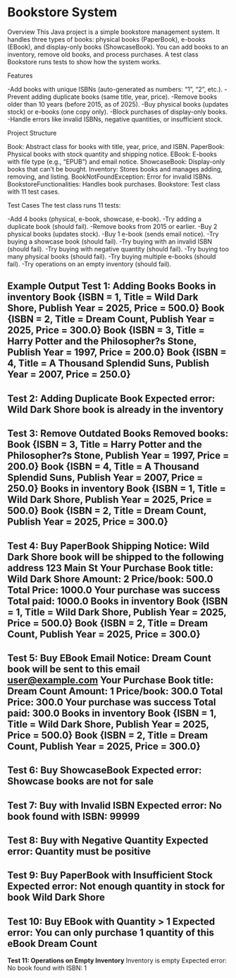 # Bookstore System
Overview
This Java project is a simple bookstore management system. It handles three types of books: physical books (PaperBook), e-books (EBook), and display-only books (ShowcaseBook). You can add books to an inventory, remove old books, and process purchases. A test class Bookstore runs tests to show how the system works.

Features

-Add books with unique ISBNs (auto-generated as numbers: “1”, “2”, etc.).
-Prevent adding duplicate books (same title, year, price).
-Remove books older than 10 years (before 2015, as of 2025).
-Buy physical books (updates stock) or e-books (one copy only).
-Block purchases of display-only books.
-Handle errors like invalid ISBNs, negative quantities, or insufficient stock.

Project Structure

Book: Abstract class for books with title, year, price, and ISBN.
PaperBook: Physical books with stock quantity and shipping notice.
EBook: E-books with file type (e.g., “EPUB”) and email notice.
ShowcaseBook: Display-only books that can’t be bought.
Inventory: Stores books and manages adding, removing, and listing.
BookNotFoundException: Error for invalid ISBNs.
BookstoreFunctionalities: Handles book purchases.
Bookstore: Test class with 11 test cases.

Test Cases
The test class runs 11 tests:

-Add 4 books (physical, e-book, showcase, e-book).
-Try adding a duplicate book (should fail).
-Remove books from 2015 or earlier.
-Buy 2 physical books (updates stock).
-Buy 1 e-book (sends email notice).
-Try buying a showcase book (should fail).
-Try buying with an invalid ISBN (should fail).
-Try buying with negative quantity (should fail).
-Try buying too many physical books (should fail).
-Try buying multiple e-books (should fail).
-Try operations on an empty inventory (should fail).

Example Output
**Test 1: Adding Books**
**Books in inventory**
Book {ISBN = 1, Title = Wild Dark Shore, Publish Year = 2025, Price = 500.0}
Book {ISBN = 2, Title = Dream Count, Publish Year = 2025, Price = 300.0}
Book {ISBN = 3, Title = Harry Potter and the Philosopher?s Stone, Publish Year = 1997, Price = 200.0}
Book {ISBN = 4, Title = A Thousand Splendid Suns, Publish Year = 2007, Price = 250.0}
------------------------------------------

**Test 2: Adding Duplicate Book**
Expected error: Wild Dark Shore book is already in the inventory
------------------------------------------

**Test 3: Remove Outdated Books**
Removed books:
Book {ISBN = 3, Title = Harry Potter and the Philosopher?s Stone, Publish Year = 1997, Price = 200.0}
Book {ISBN = 4, Title = A Thousand Splendid Suns, Publish Year = 2007, Price = 250.0}
**Books in inventory**
Book {ISBN = 1, Title = Wild Dark Shore, Publish Year = 2025, Price = 500.0}
Book {ISBN = 2, Title = Dream Count, Publish Year = 2025, Price = 300.0}
------------------------------------------

**Test 4: Buy PaperBook**
Shipping Notice: Wild Dark Shore book will be shipped to the following address 123 Main St
**Your Purchase**
Book title: Wild Dark Shore
Amount: 2
Price/book: 500.0
Total Price: 1000.0
Your purchase was success
Total paid: 1000.0
**Books in inventory**
Book {ISBN = 1, Title = Wild Dark Shore, Publish Year = 2025, Price = 500.0}
Book {ISBN = 2, Title = Dream Count, Publish Year = 2025, Price = 300.0}
------------------------------------------

**Test 5: Buy EBook**
Email Notice: Dream Count book will be sent to this email user@example.com
**Your Purchase**
Book title: Dream Count
Amount: 1
Price/book: 300.0
Total Price: 300.0
Your purchase was success
Total paid: 300.0
**Books in inventory**
Book {ISBN = 1, Title = Wild Dark Shore, Publish Year = 2025, Price = 500.0}
Book {ISBN = 2, Title = Dream Count, Publish Year = 2025, Price = 300.0}
------------------------------------------

**Test 6: Buy ShowcaseBook**
Expected error: Showcase books are not for sale
------------------------------------------

**Test 7: Buy with Invalid ISBN**
Expected error: No book found with ISBN: 99999
------------------------------------------

**Test 8: Buy with Negative Quantity**
Expected error: Quantity must be positive
------------------------------------------

**Test 9: Buy PaperBook with Insufficient Stock**
Expected error: Not enough quantity in stock for book Wild Dark Shore
------------------------------------------

**Test 10: Buy EBook with Quantity > 1**
Expected error: You can only purchase 1 quantity of this eBook Dream Count
------------------------------------------

**Test 11: Operations on Empty Inventory**
Inventory is empty
Expected error: No book found with ISBN: 1
